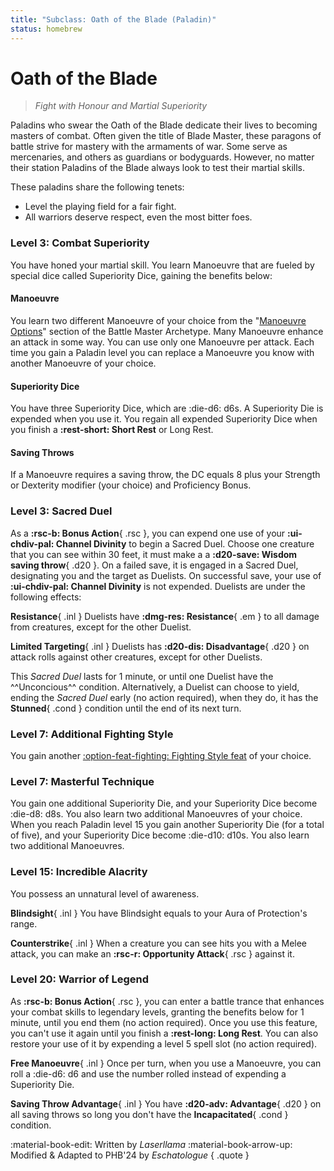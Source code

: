 ```yaml
---
title: "Subclass: Oath of the Blade (Paladin)"
status: homebrew
---
```


<p style="display:none">
Fight with Honour and Martial Superiority
</p>

# Oath of the Blade

> *Fight with Honour and Martial Superiority*

Paladins who swear the Oath of the Blade dedicate their lives to becoming masters of combat. Often given the title of Blade Master, these paragons of battle strive for mastery with the armaments of war. Some serve as mercenaries, and others as guardians or bodyguards. However, no matter their station Paladins of the Blade always look to test their martial skills.

These paladins share the following tenets:

- Level the playing field for a fair fight.
- All warriors deserve respect, even the most bitter foes.

### Level 3: Combat Superiority

You have honed your martial skill. You learn Manoeuvre that are fueled by special dice called Superiority Dice, gaining the benefits below:

#### Manoeuvre

You learn two different Manoeuvre of your choice from the "[Manoeuvre Options]" section of the Battle Master Archetype. Many Manoeuvre enhance an attack in some way. You can use only one Manoeuvre per attack. Each time you gain a Paladin level you can replace a Manoeuvre you know with another Manoeuvre of your choice.

[Manoeuvre Options]: ../../option/class-options/fighter-manoeuvre/index.md

#### Superiority Dice

You have three Superiority Dice, which are :die-d6: d6s. A Superiority Die is expended when you use it. You regain all expended Superiority Dice when you finish a **:rest-short: Short Rest** or Long Rest.

#### Saving Throws

If a Manoeuvre requires a saving throw, the DC equals 8 plus your Strength or Dexterity modifier (your choice) and Proficiency Bonus.

### Level 3: Sacred Duel

As a **:rsc-b: Bonus Action**{ .rsc }, you can expend one use of your **:ui-chdiv-pal: Channel Divinity** to begin a Sacred Duel. Choose one creature that you can see within 30 feet, it must make a a **:d20-save: Wisdom saving throw**{ .d20 }. On a failed save, it is engaged in a Sacred Duel, designating you and the target as Duelists. On successful save, your use of **:ui-chdiv-pal: Channel Divinity** is not expended.
Duelists are under the following effects:

**Resistance**{ .inl } Duelists have **:dmg-res: Resistance**{ .em } to all damage from creatures, except for the other Duelist. 

**Limited Targeting**{ .inl } Duelists has **:d20-dis: Disadvantage**{ .d20 } on attack rolls against other creatures, except for other Duelists.

This *Sacred Duel* lasts for 1 minute, or until one Duelist have the ^^Unconcious^^ condition. Alternatively, a Duelist can choose to yield, ending the *Sacred Duel* early (no action required), when they do, it has the **Stunned**{ .cond } condition until the end of its next turn.

### Level 7: Additional Fighting Style

You gain another [:option-feat-fighting: Fighting Style feat](../../option/feat/feat-fighting-style/index.md) of your choice.

### Level 7: Masterful Technique

You gain one additional Superiority Die, and your Superiority Dice become :die-d8: d8s. You also learn two additional Manoeuvres of your choice. When you reach Paladin level 15 you gain another Superiority Die (for a total of five), and your Superiority Dice become :die-d10: d10s. You also learn two additional Manoeuvres.

### Level 15: Incredible Alacrity

You possess an unnatural level of awareness.

**Blindsight**{ .inl } You have Blindsight equals to your Aura of Protection's range.

**Counterstrike**{ .inl } When a creature you can see hits you with a Melee attack, you can make an **:rsc-r: Opportunity Attack**{ .rsc } against it.

### Level 20: Warrior of Legend

As **:rsc-b: Bonus Action**{ .rsc }, you can enter a battle trance that enhances your combat skills to legendary levels, granting the benefits below for 1 minute, until you end them (no action required). Once you use this feature, you can't use it again until you finish a **:rest-long: Long Rest**. You can also restore your use of it by expending a level 5 spell slot (no action required).

**Free Manoeuvre**{ .inl } Once per turn, when you use a Manoeuvre, you can roll a :die-d6: d6 and use the number rolled instead of expending a Superiority Die.

**Saving Throw Advantage**{ .inl } You have **:d20-adv: Advantage**{ .d20 } on all saving throws so long you don't have the **Incapacitated**{ .cond } condition.

:material-book-edit: Written by *Laserllama* :material-book-arrow-up: Modified & Adapted to PHB'24 by *Eschatologue*
{ .quote }